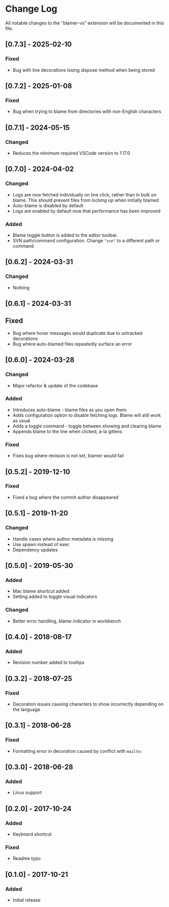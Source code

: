 # Change Log

All notable changes to the "blamer-vs" extension will be documented in this file.

## [0.7.3] - 2025-02-10

### Fixed

-   Bug with line decorations losing dispose method when being stored

## [0.7.2] - 2025-01-08

### Fixed

-   Bug when trying to blame from directories with non-English characters

## [0.7.1] - 2024-05-15

### Changed

-   Reduces the minimum required VSCode version to 1.17.0

## [0.7.0] - 2024-04-02

### Changed

-   Logs are now fetched individually on line click, rather than in bulk on blame. This should prevent files from locking up when initially blamed
-   Auto-blame is disabled by default
-   Logs are enabled by default now that performance has been improved

### Added

-   Blame toggle button is added to the editor toolbar.
-   SVN path/command configuration. Change `"svn"` to a different path or command

## [0.6.2] - 2024-03-31

### Changed

-   Nothing

## [0.6.1] - 2024-03-31

## Fixed

-   Bug where hover messages would duplicate due to untracked decorations
-   Bug where auto-blamed files repeatedly surface an error

## [0.6.0] - 2024-03-28

### Changed

-   Major refactor & update of the codebase

### Added

-   Introduces auto-blame - blame files as you open them
-   Adds configuration option to disable fetching logs. Blame will still work as usual
-   Adds a toggle command - toggle between showing and clearing blame
-   Appends blame to the line when clicked, a-la gitlens

### Fixed

-   Fixes bug where revision is not set, blamer would fail

## [0.5.2] - 2019-12-10

### Fixed

-   Fixed a bug where the commit author disappeared

## [0.5.1] - 2019-11-20

### Changed

-   Handle cases where author metadata is missing
-   Use spawn instead of exec
-   Dependency updates

## [0.5.0] - 2019-05-30

### Added

-   Mac blame shortcut added
-   Setting added to toggle visual indicators

### Changed

-   Better error handling, blame indicator in workbench

## [0.4.0] - 2018-08-17

### Added

-   Revision number added to tooltips

## [0.3.2] - 2018-07-25

### Fixed

-   Decoration issues causing characters to show incorrectly depending on the language

## [0.3.1] - 2018-06-28

### Fixed

-   Formatting error in decoration caused by conflict with `mailto:`

## [0.3.0] - 2018-06-28

### Added

-   Linux support

## [0.2.0] - 2017-10-24

### Added

-   Keyboard shortcut

### Fixed

-   Readme typo

## [0.1.0] - 2017-10-21

### Added

-   Initial release
